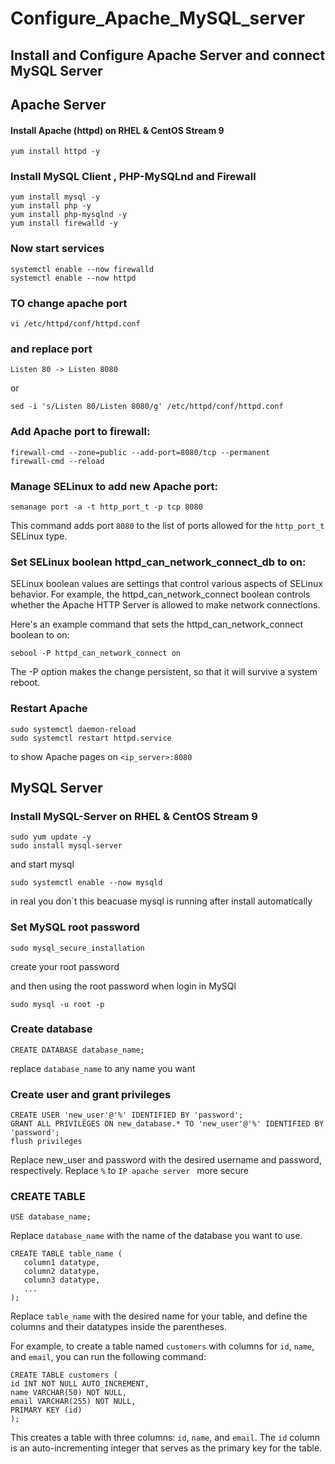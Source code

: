 # Configure_Apache_MySQL_server

## Install and Configure Apache Server and connect MySQL Server

## Apache Server

#### Install Apache (httpd) on RHEL & CentOS Stream 9

```
yum install httpd -y
```

### Install MySQL Client , PHP-MySQLnd and Firewall

```
yum install mysql -y
yum install php -y
yum install php-mysqlnd -y
yum install firewalld -y
```

### Now start services

```
systemctl enable --now firewalld
systemctl enable --now httpd
```

### TO change apache port

```
vi /etc/httpd/conf/httpd.conf
```

### and replace port

```
Listen 80 -> Listen 8080
```

or

```
sed -i 's/Listen 80/Listen 8080/g' /etc/httpd/conf/httpd.conf
```

### Add Apache port to firewall:

```
firewall-cmd --zone=public --add-port=8080/tcp --permanent
firewall-cmd --reload

```

### Manage SELinux to add new Apache port:

```
semanage port -a -t http_port_t -p tcp 8080
```

This command adds port `8080` to the list of ports allowed for the `http_port_t` SELinux type.

### Set SELinux boolean httpd_can_network_connect_db to on:

SELinux boolean values are settings that control various aspects of SELinux behavior. For example, the httpd_can_network_connect boolean controls whether the Apache HTTP Server is allowed to make network connections.

Here's an example command that sets the httpd_can_network_connect boolean to on:

```
sebool -P httpd_can_network_connect on
```

The -P option makes the change persistent, so that it will survive a system reboot.

### Restart Apache

```
sudo systemctl daemon-reload
sudo systemctl restart httpd.service
```

to show Apache pages on `<ip_server>:8080`

## MySQL Server

### Install MySQL-Server on RHEL & CentOS Stream 9

```
sudo yum update -y
sudo install mysql-server
```

and start mysql

```
sudo systemctl enable --now mysqld
```

in real you don`t this beacuase mysql is running after install automatically

### Set MySQL root password

```
sudo mysql_secure_installation
```

create your root password

and then using the root password when login in MySQl

```
sudo mysql -u root -p
```

### Create database

```
CREATE DATABASE database_name;
```

replace `database_name` to any name you want

### Create user and grant privileges

```
CREATE USER 'new_user'@'%' IDENTIFIED BY 'password';
GRANT ALL PRIVILEGES ON new_database.* TO 'new_user'@'%' IDENTIFIED BY 'password';
flush privileges
```

Replace new_user and password with the desired username and password, respectively.
Replace `%` to `IP apache server ` more secure

### CREATE TABLE

```
USE database_name;
```

Replace `database_name` with the name of the database you want to use.

```
CREATE TABLE table_name (
   column1 datatype,
   column2 datatype,
   column3 datatype,
   ...
);
```

Replace `table_name` with the desired name for your table, and define the columns and their datatypes inside the parentheses.

For example, to create a table named `customers` with columns for `id`, `name`, and `email`, you can run the following command:

```
CREATE TABLE customers (
id INT NOT NULL AUTO_INCREMENT,
name VARCHAR(50) NOT NULL,
email VARCHAR(255) NOT NULL,
PRIMARY KEY (id)
);
```

This creates a table with three columns: `id`, `name`, and `email`. The `id` column is an auto-incrementing integer that serves as the primary key for the table.
